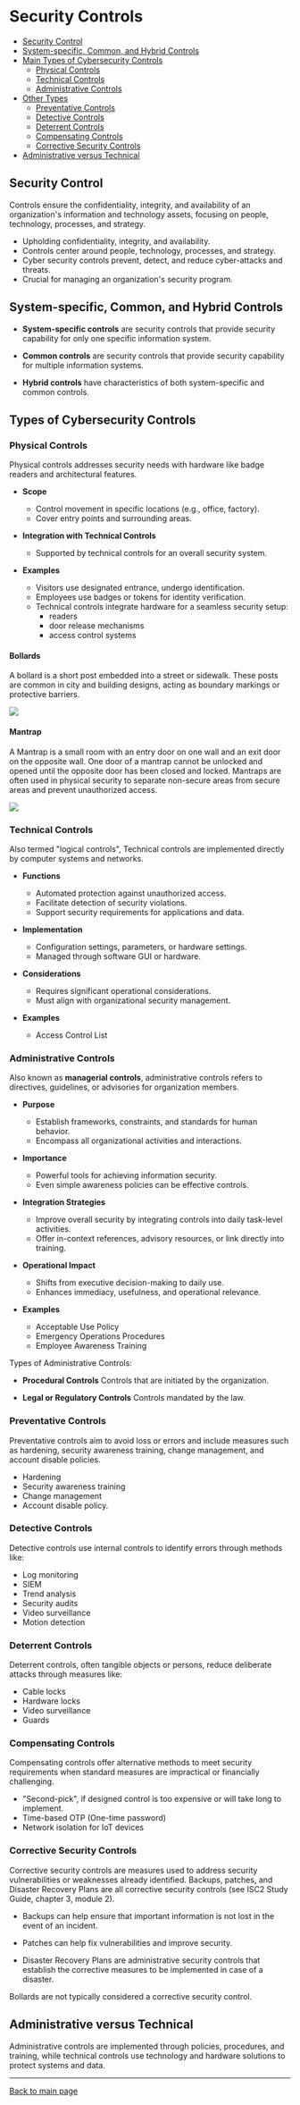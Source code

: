 
# Security Controls 


- [Security Control](#security-control)
- [System-specific, Common, and Hybrid Controls](#system-specific-common-and-hybrid-controls)
- [Main Types of Cybersecurity Controls](#types-of-cybersecurity-controls)
    - [Physical Controls](#physical-controls)
    - [Technical Controls](#technical-controls)
    - [Administrative Controls](#administrative-controls)
- [Other Types](#security-controls)
    - [Preventative Controls](#preventative-controls)
    - [Detective Controls](#detective-controls)
    - [Deterrent Controls](#deterrent-controls)
    - [Compensating Controls](#compensating-controls)
    - [Corrective Security Controls](#corrective-security-controls)
- [Administrative versus Technical](#administrative-versus-technical)



## Security Control 

Controls ensure the confidentiality, integrity, and availability of an organization's information and technology assets, focusing on people, technology, processes, and strategy.

- Upholding confidentiality, integrity, and availability.
- Controls center around people, technology, processes, and strategy.
- Cyber security controls prevent, detect, and reduce cyber-attacks and threats.
- Crucial for managing an organization's security program.

## System-specific, Common, and Hybrid Controls 

- **System-specific controls** are security controls that provide security capability for only one specific information system. 

- **Common controls** are security controls that provide security capability for multiple information systems. 

- **Hybrid controls** have characteristics of both system-specific and common controls.

## Types of Cybersecurity Controls 

### Physical Controls

Physical controls addresses security needs with hardware like badge readers and architectural features.

- **Scope**
  - Control movement in specific locations (e.g., office, factory).
  - Cover entry points and surrounding areas.

- **Integration with Technical Controls**
  - Supported by technical controls for an overall security system.

- **Examples**
  - Visitors use designated entrance, undergo identification.
  - Employees use badges or tokens for identity verification.
  - Technical controls integrate hardware for a seamless security setup:
    - readers
    - door release mechanisms
    - access control systems 

#### Bollards 

A bollard is a short post embedded into a street or sidewalk. These posts are common in city and building designs, acting as boundary markings or protective barriers.

![](../../Images/security-bollards.png)

#### Mantrap 

A Mantrap is a small room with an entry door on one wall and an exit door on the opposite wall. One door of a mantrap cannot be unlocked and opened until the opposite door has been closed and locked. Mantraps are often used in physical security to separate non-secure areas from secure areas and prevent unauthorized access.

![](../../Images/security-mantrap.png)


### Technical Controls

Also termed "logical controls", Technical controls are implemented directly by computer systems and networks.

- **Functions**
  - Automated protection against unauthorized access.
  - Facilitate detection of security violations.
  - Support security requirements for applications and data.

- **Implementation**
  - Configuration settings, parameters, or hardware settings.
  - Managed through software GUI or hardware.

- **Considerations**
  - Requires significant operational considerations.
  - Must align with organizational security management.

- **Examples**
  - Access Control List

### Administrative Controls

Also known as **managerial controls**, administrative controls refers to directives, guidelines, or advisories for organization members.

- **Purpose**
  - Establish frameworks, constraints, and standards for human behavior.
  - Encompass all organizational activities and interactions.

- **Importance**
  - Powerful tools for achieving information security.
  - Even simple awareness policies can be effective controls.

- **Integration Strategies**
  - Improve overall security by integrating controls into daily task-level activities.
  - Offer in-context references, advisory resources, or link directly into training.

- **Operational Impact**
  - Shifts from executive decision-making to daily use.
  - Enhances immediacy, usefulness, and operational relevance.

- **Examples**
  - Acceptable Use Policy 
  - Emergency Operations Procedures 
  - Employee Awareness Training

Types of Administrative Controls: 

- **Procedural Controls**
  Controls that are initiated by the organization.

- **Legal or Regulatory Controls**
  Controls mandated by the law.

### Preventative Controls

Preventative controls aim to avoid loss or errors and include measures such as hardening, security awareness training, change management, and account disable policies.

- Hardening
- Security awareness training
- Change management
- Account disable policy.

### Detective Controls

Detective controls use internal controls to identify errors through methods like:

- Log monitoring
- SIEM
- Trend analysis
- Security audits
- Video surveillance
- Motion detection


### Deterrent Controls

Deterrent controls, often tangible objects or persons, reduce deliberate attacks through measures like:

- Cable locks
- Hardware locks
- Video surveillance
- Guards

### Compensating Controls

Compensating controls offer alternative methods to meet security requirements when standard measures are impractical or financially challenging.

- "Second-pick", if designed control is too expensive or will take long to implement.
- Time-based OTP (One-time password)
- Network isolation for IoT devices

### Corrective Security Controls 

Corrective security controls are measures used to address security vulnerabilities or weaknesses already identified. Backups, patches, and Disaster Recovery Plans are all corrective security controls (see ISC2 Study Guide, chapter 3, module 2). 

- Backups can help ensure that important information is not lost in the event of an incident. 

- Patches can help fix vulnerabilities and improve security. 
- Disaster Recovery Plans are administrative security controls that establish the corrective measures to be implemented in case of a disaster. 

Bollards are not typically considered a corrective security control.


## Administrative versus Technical 

Administrative controls are implemented through policies, procedures, and training, while technical controls use technology and hardware solutions to protect systems and data.

----------------------------------------------

[Back to main page](../../README.md#security)    